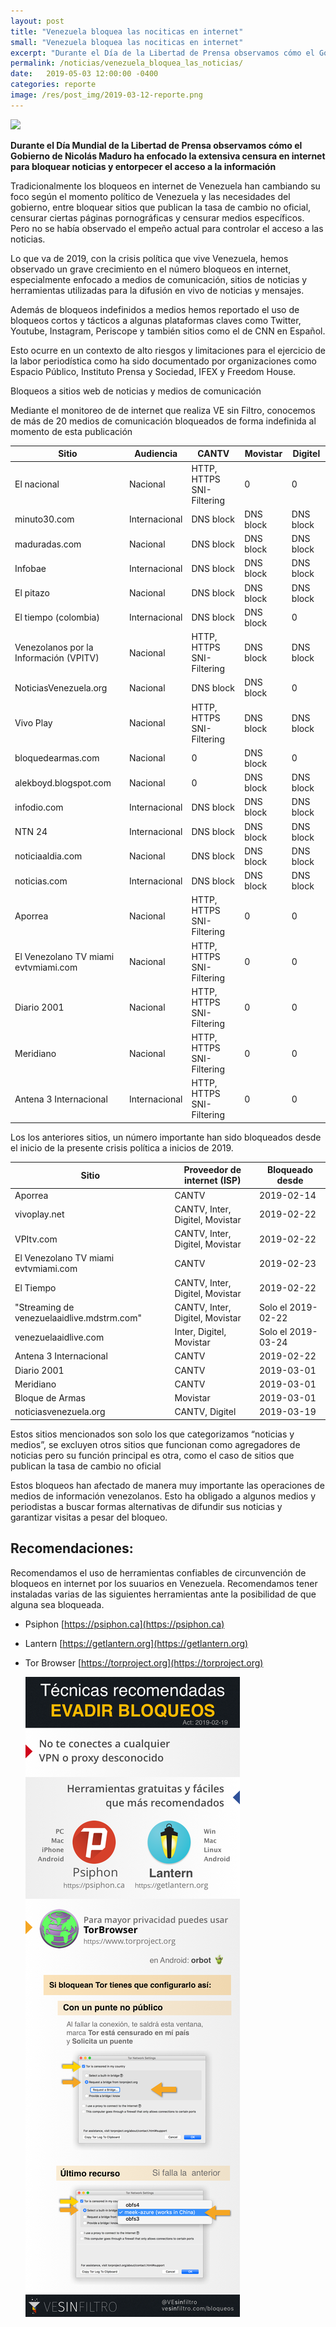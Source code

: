 ```yaml
---
layout: post
title: "Venezuela bloquea las nociticas en internet"
small: "Venezuela bloquea las nociticas en internet"
excerpt: "Durante el Día de la Libertad de Prensa observamos cómo el Gobierno de Nicolás Maduro ha enfocado la extensiva censura en internet para bloquear noticias y entorpecer el acceso a la información**"
permalink: /noticias/venezuela_bloquea_las_noticias/
date:   2019-05-03 12:00:00 -0400
categories: reporte
image: /res/post_img/2019-03-12-reporte.png
---
```


![](/res/post_img/2019-05-03-es.png)

**Durante el Día Mundial de la Libertad de Prensa observamos cómo el Gobierno de Nicolás Maduro ha enfocado la extensiva censura en internet para bloquear noticias y entorpecer el acceso a la información**

Tradicionalmente los bloqueos en internet de Venezuela han cambiando su foco según el momento político de Venezuela y las necesidades del gobierno, entre bloquear sitios que publican la tasa de cambio no oficial, censurar ciertas páginas pornográficas y censurar medios específicos. Pero no se había observado el empeño actual para controlar el acceso a las noticias.

Lo que va de 2019, con la crisis política que vive Venezuela, hemos observado un grave crecimiento en el número bloqueos en internet, especialmente enfocado a medios de comunicación, sitios de noticias y herramientas utilizadas para la difusión en vivo de noticias y mensajes.

Además de bloqueos indefinidos a medios hemos reportado el uso de bloqueos cortos y tácticos a algunas plataformas claves como Twitter, Youtube, Instagram, Periscope y también sitios como el de CNN en Español.

Esto ocurre en un contexto de alto riesgos y limitaciones para el ejercicio de la labor periodística como ha sido documentado por organizaciones como Espacio Público, Instituto Prensa y Sociedad, IFEX y Freedom House.

Bloqueos a sitios web de noticias y medios de comunicación

Mediante el monitoreo de de internet que realiza VE sin Filtro, conocemos de más de 20 medios de comunicación bloqueados de forma indefinida al momento de esta publicación




**Sitio**|**Audiencia**|**CANTV**|**Movistar**|**Digitel**
-----|-----|-----|-----|-----
El nacional|Nacional|HTTP, HTTPS SNI-Filtering|0|0
minuto30.com|Internacional|DNS block|DNS block|DNS block
maduradas.com|Nacional|DNS block|DNS block|DNS block
Infobae|Internacional|DNS block|DNS block|DNS block
El pitazo|Nacional|DNS block|DNS block|DNS block
El tiempo (colombia)|Internacional|DNS block|DNS block|0
Venezolanos por la Información (VPITV)|Nacional|HTTP, HTTPS SNI-Filtering|DNS block|DNS block
NoticiasVenezuela.org|Nacional|DNS block|DNS block|0
Vivo Play|Nacional|HTTP, HTTPS SNI-Filtering|DNS block|DNS block
bloquedearmas.com|Nacional|0|DNS block|0
alekboyd.blogspot.com|Nacional|0|DNS block|DNS block
infodio.com|Internacional|DNS block|DNS block|DNS block
NTN 24|Internacional|DNS block|DNS block|DNS block
noticiaaldia.com|Nacional|DNS block|DNS block|DNS block
noticias.com|Internacional|DNS block|DNS block|DNS block
Aporrea|Nacional|HTTP, HTTPS SNI-Filtering|0|0
El Venezolano TV miami evtvmiami.com|Nacional|HTTP, HTTPS SNI-Filtering|0|0
Diario 2001|Nacional|HTTP, HTTPS SNI-Filtering|0|0
Meridiano|Nacional|HTTP, HTTPS SNI-Filtering|0|0
Antena 3 Internacional|Internacional|HTTP, HTTPS SNI-Filtering|0|0


Los los anteriores sitios, un número importante han sido bloqueados desde el inicio de la presente crisis política a inicios de 2019.


**Sitio**|**Proveedor de internet (ISP)**|**Bloqueado desde**
-----|-----|-----
Aporrea|CANTV|2019-02-14
vivoplay.net|CANTV, Inter, Digitel, Movistar|2019-02-22
VPItv.com|CANTV, Inter, Digitel, Movistar|2019-02-22
El Venezolano TV miami evtvmiami.com|CANTV|2019-02-23
El Tiempo|CANTV, Inter, Digitel, Movistar|2019-02-22
"Streaming de venezuelaaidlive.mdstrm.com"|CANTV, Inter, Digitel, Movistar|Solo el 2019-02-22
venezuelaaidlive.com|Inter, Digitel, Movistar|Solo el 2019-03-24
Antena 3 Internacional|CANTV|2019-02-22
Diario 2001|CANTV|2019-03-01
Meridiano|CANTV|2019-03-01
Bloque de Armas|Movistar|2019-03-01
noticiasvenezuela.org|CANTV, Digitel|2019-03-19


Estos sitios mencionados son solo los que categorizamos “noticias y medios”, se excluyen otros sitios que funcionan como agregadores de noticias pero su función principal es otra, como el caso de  sitios que publican la tasa de cambio no oficial

Estos bloqueos han afectado de manera muy importante las operaciones de medios de información venezolanos. Esto ha obligado a algunos medios y periodistas a buscar formas alternativas de difundir sus noticias y garantizar visitas a pesar del bloqueo.

## Recomendaciones:

Recomendamos el uso de herramientas confiables de circunvención de
bloqueos en internet por los suuarios en Venezuela. Recomendamos tener instaladas varias de las
siguientes herramientas ante la posibilidad de que alguna sea bloqueada.

-   Psiphon [https://psiphon.ca](https://psiphon.ca)

-   Lantern [https://getlantern.org](https://getlantern.org)

-   Tor Browser [https://torproject.org](https://torproject.org)

    ![](/res/img/tecnicas_evadir_bloqueos.png)
